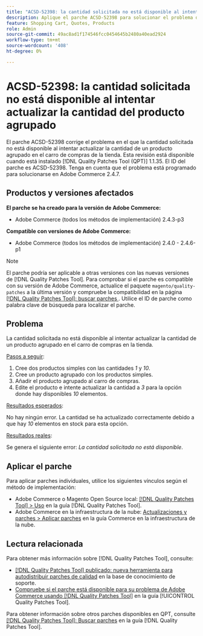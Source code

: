 ```yaml
---
title: "ACSD-52398: la cantidad solicitada no está disponible al intentar actualizar la cantidad del producto agrupado"
description: Aplique el parche ACSD-52398 para solucionar el problema de Adobe Commerce en el que la cantidad solicitada no está disponible al intentar actualizar la cantidad de un producto agrupado en el carro de compras de la tienda.
feature: Shopping Cart, Quotes, Products
role: Admin
source-git-commit: 49ac8ad1f174546fcc0454645b2480a40ead2924
workflow-type: tm+mt
source-wordcount: '408'
ht-degree: 0%

---
```


# ACSD-52398: la cantidad solicitada no está disponible al intentar actualizar la cantidad del producto agrupado

El parche ACSD-52398 corrige el problema en el que la cantidad solicitada no está disponible al intentar actualizar la cantidad de un producto agrupado en el carro de compras de la tienda. Esta revisión está disponible cuando está instalado [!DNL Quality Patches Tool (QPT)] 1.1.35. El ID del parche es ACSD-52398. Tenga en cuenta que el problema está programado para solucionarse en Adobe Commerce 2.4.7.

## Productos y versiones afectados

**El parche se ha creado para la versión de Adobe Commerce:**

* Adobe Commerce (todos los métodos de implementación) 2.4.3-p3

**Compatible con versiones de Adobe Commerce:**

* Adobe Commerce (todos los métodos de implementación) 2.4.0 - 2.4.6-p1

>[!NOTE]
>
>El parche podría ser aplicable a otras versiones con las nuevas versiones de [!DNL Quality Patches Tool]. Para comprobar si el parche es compatible con su versión de Adobe Commerce, actualice el paquete `magento/quality-patches` a la última versión y compruebe la compatibilidad en la página [[!DNL Quality Patches Tool]: buscar parches ](https://experienceleague.adobe.com/tools/commerce-quality-patches/index.html). Utilice el ID de parche como palabra clave de búsqueda para localizar el parche.

## Problema

La cantidad solicitada no está disponible al intentar actualizar la cantidad de un producto agrupado en el carro de compras en la tienda.

<u>Pasos a seguir</u>:

1. Cree dos productos simples con las cantidades *1* y *10*.
1. Cree un producto agrupado con los productos simples.
1. Añadir el producto agrupado al carro de compras.
1. Edite el producto e intente actualizar la cantidad a *3* para la opción donde hay disponibles *10* elementos.

<u>Resultados esperados</u>:

No hay ningún error. La cantidad se ha actualizado correctamente debido a que hay *10* elementos en stock para esta opción.

<u>Resultados reales</u>:

Se genera el siguiente error: *La cantidad solicitada no está disponible*.

## Aplicar el parche

Para aplicar parches individuales, utilice los siguientes vínculos según el método de implementación:

* Adobe Commerce o Magento Open Source local: [[!DNL Quality Patches Tool] > Uso](https://experienceleague.adobe.com/docs/commerce-operations/tools/quality-patches-tool/usage.html) en la guía [!DNL Quality Patches Tool].
* Adobe Commerce en la infraestructura de la nube: [Actualizaciones y parches > Aplicar parches](https://experienceleague.adobe.com/docs/commerce-cloud-service/user-guide/develop/upgrade/apply-patches.html) en la guía Commerce en la infraestructura de la nube.

## Lectura relacionada

Para obtener más información sobre [!DNL Quality Patches Tool], consulte:

* [[!DNL Quality Patches Tool] publicado: nueva herramienta para autodistribuir parches de calidad](https://experienceleague.adobe.com/en/docs/commerce-knowledge-base/kb/announcements/commerce-announcements/magento-quality-patches-released-new-tool-to-self-serve-quality-patches) en la base de conocimiento de soporte.
* [Compruebe si el parche está disponible para su problema de Adobe Commerce usando [!DNL Quality Patches Tool]](/help/tools/quality-patches-tool/patches-available-in-qpt/check-patch-for-magento-issue-with-magento-quality-patches.md) en la guía [!UICONTROL Quality Patches Tool].


Para obtener información sobre otros parches disponibles en QPT, consulte [[!DNL Quality Patches Tool]: Buscar parches](https://experienceleague.adobe.com/tools/commerce-quality-patches/index.html) en la guía [!DNL Quality Patches Tool].
